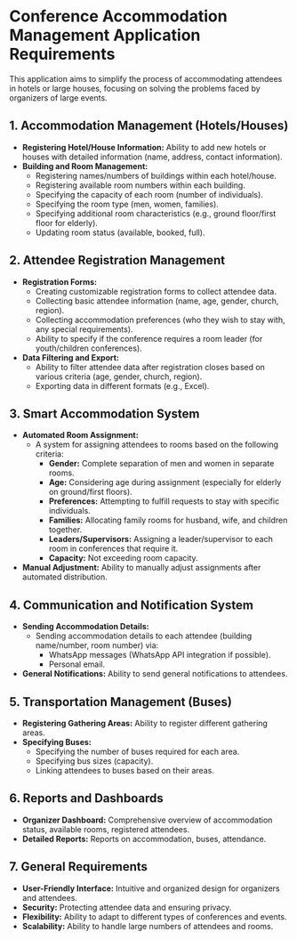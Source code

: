 # Conference Accommodation Management Application Requirements

This application aims to simplify the process of accommodating attendees in hotels or large houses, focusing on solving the problems faced by organizers of large events.

## 1. Accommodation Management (Hotels/Houses)
- **Registering Hotel/House Information:** Ability to add new hotels or houses with detailed information (name, address, contact information).
- **Building and Room Management:**
    - Registering names/numbers of buildings within each hotel/house.
    - Registering available room numbers within each building.
    - Specifying the capacity of each room (number of individuals).
    - Specifying the room type (men, women, families).
    - Specifying additional room characteristics (e.g., ground floor/first floor for elderly).
    - Updating room status (available, booked, full).

## 2. Attendee Registration Management
- **Registration Forms:**
    - Creating customizable registration forms to collect attendee data.
    - Collecting basic attendee information (name, age, gender, church, region).
    - Collecting accommodation preferences (who they wish to stay with, any special requirements).
    - Ability to specify if the conference requires a room leader (for youth/children conferences).
- **Data Filtering and Export:**
    - Ability to filter attendee data after registration closes based on various criteria (age, gender, church, region).
    - Exporting data in different formats (e.g., Excel).

## 3. Smart Accommodation System
- **Automated Room Assignment:**
    - A system for assigning attendees to rooms based on the following criteria:
        - **Gender:** Complete separation of men and women in separate rooms.
        - **Age:** Considering age during assignment (especially for elderly on ground/first floors).
        - **Preferences:** Attempting to fulfill requests to stay with specific individuals.
        - **Families:** Allocating family rooms for husband, wife, and children together.
        - **Leaders/Supervisors:** Assigning a leader/supervisor to each room in conferences that require it.
        - **Capacity:** Not exceeding room capacity.
- **Manual Adjustment:** Ability to manually adjust assignments after automated distribution.

## 4. Communication and Notification System
- **Sending Accommodation Details:**
    - Sending accommodation details to each attendee (building name/number, room number) via:
        - WhatsApp messages (WhatsApp API integration if possible).
        - Personal email.
- **General Notifications:** Ability to send general notifications to attendees.

## 5. Transportation Management (Buses)
- **Registering Gathering Areas:** Ability to register different gathering areas.
- **Specifying Buses:**
    - Specifying the number of buses required for each area.
    - Specifying bus sizes (capacity).
    - Linking attendees to buses based on their areas.

## 6. Reports and Dashboards
- **Organizer Dashboard:** Comprehensive overview of accommodation status, available rooms, registered attendees.
- **Detailed Reports:** Reports on accommodation, buses, attendance.

## 7. General Requirements
- **User-Friendly Interface:** Intuitive and organized design for organizers and attendees.
- **Security:** Protecting attendee data and ensuring privacy.
- **Flexibility:** Ability to adapt to different types of conferences and events.
- **Scalability:** Ability to handle large numbers of attendees and rooms.


